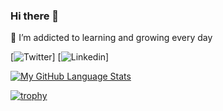### Hi there 👋


🌱 I’m addicted to learning and growing every day


[![Twitter](https://img.shields.io/badge/-Twitter-222222?style=flat-square&logo=twitter&logoColor=white&link=https://https://twitter.com/ez_rios)]
[![Linkedin](https://img.shields.io/badge/-LinkedIn-222222?style=flat-square&logo=Linkedin&logoColor=white&link=https://https://www.linkedin.com/in/ezenielrios/)]

[![My GitHub Language Stats](https://github-readme-stats.vercel.app/api/top-langs/?username=ezenielrios&langs_count=5&theme=tokyonight)]()


[![trophy](https://github-profile-trophy.vercel.app/?username=EZENIELRIOS)](https://github.com/EZENIELRIOS/github-profile-trophy)


